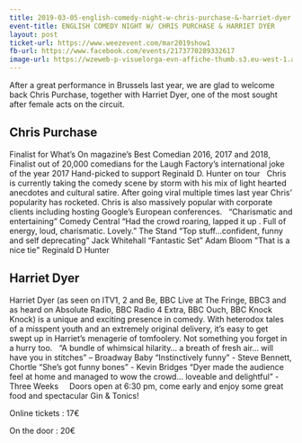 ```yaml
---
title: 2019-03-05-english-comedy-night-w-chris-purchase-&-harriet-dyer
event-title: ENGLISH COMEDY NIGHT W/ CHRIS PURCHASE & HARRIET DYER
layout: post
ticket-url: https://www.weezevent.com/mar2019show1
fb-url: https://www.facebook.com/events/2173770289332617
image-url: https://wzeweb-p-visuelorga-evn-affiche-thumb.s3.eu-west-1.amazonaws.com/affiche_372754.thumb53700.1535979386.jpg
---
```

After a great performance in Brussels last year, we are glad to welcome back Chris Purchase, together with Harriet Dyer, one of the most sought after female acts on the circuit.

## Chris Purchase
Finalist for What’s On magazine’s Best Comedian 2016, 2017 and 2018,
Finalist out of 20,000 comedians for the Laugh Factory’s international joke of the year 2017
Hand-picked to support Reginald D. Hunter on tour
 
Chris is currently taking the comedy scene by storm with his mix of light hearted anecdotes and cultural satire. After going viral multiple times last year Chris’ popularity has rocketed. Chris is also massively popular with corporate clients including hosting Google’s European conferences.
 
“Charismatic and entertaining” Comedy Central
“Had the crowd roaring, lapped it up . Full of energy, loud, charismatic. Lovely.” The Stand
“Top stuff...confident, funny and self deprecating” Jack Whitehall
“Fantastic Set” Adam Bloom
"That is a nice tie" Reginald D Hunter
 
## Harriet Dyer
Harriet Dyer (as seen on ITV1, 2 and Be, BBC Live at The Fringe, BBC3 and as heard on Absolute Radio, BBC Radio 4 Extra, BBC Ouch, BBC Knock Knock) is a unique and exciting presence in comedy.
With heterodox tales of a misspent youth and an extremely original delivery, it’s easy to get swept up in Harriet’s menagerie of tomfoolery. Not something you forget in a hurry too.
 
“A bundle of whimsical hilarity… a breath of fresh air… will have you in stitches” – Broadway Baby
“Instinctively funny” - Steve Bennett, Chortle
“She’s got funny bones” - Kevin Bridges
“Dyer made the audience feel at home and managed to wow the crowd… loveable and delightful” - Three Weeks
 
 
Doors open at 6:30 pm, come early and enjoy some great food and spectacular Gin & Tonics!

Online tickets : 17€

On the door : 20€
